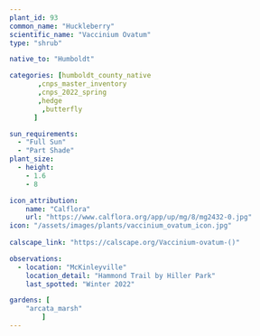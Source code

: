 ```yaml
---
plant_id: 93
common_name: "Huckleberry" 
scientific_name: "Vaccinium Ovatum"
type: "shrub"

native_to: "Humboldt"

categories: [humboldt_county_native
       ,cnps_master_inventory
       ,cnps_2022_spring
       ,hedge
        ,butterfly
      ]

sun_requirements:
  - "Full Sun"
  - "Part Shade"
plant_size:
  - height: 
    - 1.6
    - 8

icon_attribution: 
    name: "Calflora"
    url: "https://www.calflora.org/app/up/mg/8/mg2432-0.jpg" 
icon: "/assets/images/plants/vaccinium_ovatum_icon.jpg"
 
calscape_link: "https://calscape.org/Vaccinium-ovatum-()"

observations: 
  - location: "McKinleyville"
    location_detail: "Hammond Trail by Hiller Park" 
    last_spotted: "Winter 2022"

gardens: [ 
    "arcata_marsh"
        ]
---
```

